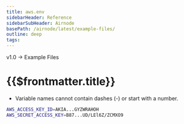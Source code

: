 ```yaml
---
title: aws.env
sidebarHeader: Reference
sidebarSubHeader: Airnode
basePath: /airnode/latest/example-files/
outline: deep
tags:
---
```


<VersionWarning/>

<PageHeader>v1.0 → Example Files </PageHeader>

# {{$frontmatter.title}}

- Variable names cannot contain dashes (-) or start with a number.

```sh
AWS_ACCESS_KEY_ID=AKIA...GYZWRAHOH
AWS_SECRET_ACCESS_KEY=B87...UD/LEl6Z/ZCMXO9
```
